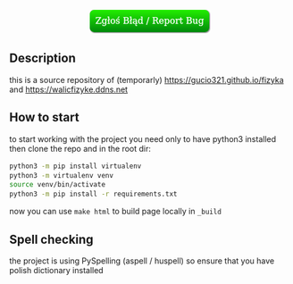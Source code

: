 <p align="center">
<a href="https://github.com/gucio321/fizyka/issues/new">
<img src="./docs/report-bug-button.png">
</a>
</p>

## Description

this is a source repository of (temporarly) https://gucio321.github.io/fizyka
and https://walicfizyke.ddns.net

## How to start

to start working with the project you need only to have python3 installed
then clone the repo and in the root dir:

```sh
python3 -m pip install virtualenv
python3 -m virtualenv venv
source venv/bin/activate
python3 -m pip install -r requirements.txt
```

now you can use `make html` to build page locally in `_build`

## Spell checking

the project is using PySpelling (aspell / huspell) so ensure that
you have polish dictionary installed
